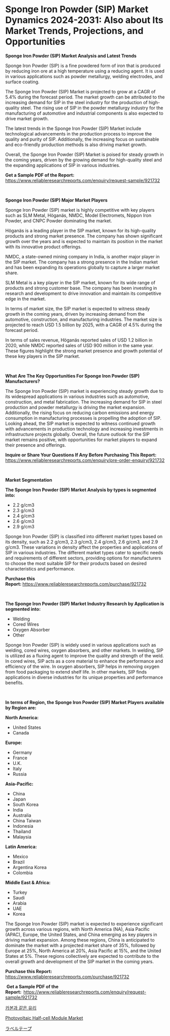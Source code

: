 <p><h1>Sponge Iron Powder (SIP) Market Dynamics 2024-2031: Also about Its Market Trends, Projections, and Opportunities</h1></p><p><strong>Sponge Iron Powder (SIP) Market Analysis and Latest Trends</strong></p>
<p><p>Sponge Iron Powder (SIP) is a fine powdered form of iron that is produced by reducing iron ore at a high temperature using a reducing agent. It is used in various applications such as powder metallurgy, welding electrodes, and surface coating.</p><p>The Sponge Iron Powder (SIP) Market is projected to grow at a CAGR of 5.4% during the forecast period. The market growth can be attributed to the increasing demand for SIP in the steel industry for the production of high-quality steel. The rising use of SIP in the powder metallurgy industry for the manufacturing of automotive and industrial components is also expected to drive market growth.</p><p>The latest trends in the Sponge Iron Powder (SIP) Market include technological advancements in the production process to improve the quality and purity of SIP. Additionally, the increasing focus on sustainable and eco-friendly production methods is also driving market growth.</p><p>Overall, the Sponge Iron Powder (SIP) Market is poised for steady growth in the coming years, driven by the growing demand for high-quality steel and the expanding applications of SIP in various industries.</p></p>
<p><strong>Get a Sample PDF of the Report:&nbsp;</strong> <a href="https://www.reliableresearchreports.com/enquiry/request-sample/921732">https://www.reliableresearchreports.com/enquiry/request-sample/921732</a></p>
<p>&nbsp;</p>
<p><strong>Sponge Iron Powder (SIP) Major Market Players</strong></p>
<p><p>Sponge Iron Powder (SIP) market is highly competitive with key players such as SLM Metal, Höganäs, NMDC, Model Electromets, Nippon Iron Powder, and CNPC Powder dominating the market.  </p><p>Höganäs is a leading player in the SIP market, known for its high-quality products and strong market presence. The company has shown significant growth over the years and is expected to maintain its position in the market with its innovative product offerings.</p><p>NMDC, a state-owned mining company in India, is another major player in the SIP market. The company has a strong presence in the Indian market and has been expanding its operations globally to capture a larger market share.</p><p>SLM Metal is a key player in the SIP market, known for its wide range of products and strong customer base. The company has been investing in research and development to drive innovation and maintain its competitive edge in the market.</p><p>In terms of market size, the SIP market is expected to witness steady growth in the coming years, driven by increasing demand from the automotive, construction, and manufacturing industries. The market size is projected to reach USD 1.5 billion by 2025, with a CAGR of 4.5% during the forecast period.</p><p>In terms of sales revenue, Höganäs reported sales of USD 1.2 billion in 2020, while NMDC reported sales of USD 900 million in the same year. These figures highlight the strong market presence and growth potential of these key players in the SIP market.</p></p>
<p>&nbsp;</p>
<p><strong>What Are The Key Opportunities For Sponge Iron Powder (SIP) Manufacturers?</strong></p>
<p><p>The Sponge Iron Powder (SIP) market is experiencing steady growth due to its widespread applications in various industries such as automotive, construction, and metal fabrication. The increasing demand for SIP in steel production and powder metallurgy is driving the market expansion. Additionally, the rising focus on reducing carbon emissions and energy consumption in manufacturing processes is propelling the adoption of SIP. Looking ahead, the SIP market is expected to witness continued growth with advancements in production technology and increasing investments in infrastructure projects globally. Overall, the future outlook for the SIP market remains positive, with opportunities for market players to expand their presence and offerings.</p></p>
<p><strong>Inquire or Share Your Questions If Any Before Purchasing This Report:</strong> <a href="https://www.reliableresearchreports.com/enquiry/pre-order-enquiry/921732">https://www.reliableresearchreports.com/enquiry/pre-order-enquiry/921732</a></p>
<p>&nbsp;</p>
<p><strong>Market Segmentation</strong></p>
<p><strong>The Sponge Iron Powder (SIP) Market Analysis by types is segmented into:</strong></p>
<p><ul><li>2.2 g/cm3</li><li>2.3 g/cm3</li><li>2.4 g/cm3</li><li>2.6 g/cm3</li><li>2.9 g/cm3</li></ul></p>
<p><p>Sponge Iron Powder (SIP) is classified into different market types based on its density, such as 2.2 g/cm3, 2.3 g/cm3, 2.4 g/cm3, 2.6 g/cm3, and 2.9 g/cm3. These variations in density affect the properties and applications of SIP in various industries. The different market types cater to specific needs and requirements of different sectors, providing options for manufacturers to choose the most suitable SIP for their products based on desired characteristics and performance.</p></p>
<p><strong>Purchase this Report:&nbsp;</strong><a href="https://www.reliableresearchreports.com/purchase/921732">https://www.reliableresearchreports.com/purchase/921732</a></p>
<p>&nbsp;</p>
<p><strong>The Sponge Iron Powder (SIP) Market Industry Research by Application is segmented into:</strong></p>
<p><ul><li>Welding</li><li>Cored Wires</li><li>Oxygen Absorber</li><li>Other</li></ul></p>
<p><p>Sponge Iron Powder (SIP) is widely used in various applications such as welding, cored wires, oxygen absorbers, and other markets. In welding, SIP is utilized as a fluxing agent to improve the quality and strength of the weld. In cored wires, SIP acts as a core material to enhance the performance and efficiency of the wire. In oxygen absorbers, SIP helps in removing oxygen from food packaging to extend shelf life. In other markets, SIP finds applications in diverse industries for its unique properties and performance benefits.</p></p>
<p>&nbsp;</p>
<p><strong>In terms of Region, the Sponge Iron Powder (SIP) Market Players available by Region are:</strong></p>
<p>
    <p> <strong> North America: </strong>
        <ul>
            <li>United States</li>
            <li>Canada</li>
        </ul>
        </p> 
    <p> <strong> Europe: </strong>
        <ul>
            <li>Germany</li>
            <li>France</li>
            <li>U.K.</li>
            <li>Italy</li>
            <li>Russia</li>
        </ul>
        </p> 
    <p> <strong> Asia-Pacific: </strong>
        <ul>
            <li>China</li>
            <li>Japan</li>
            <li>South Korea</li>
            <li>India</li>
            <li>Australia</li>
            <li>China Taiwan</li>
            <li>Indonesia</li>
            <li>Thailand</li>
            <li>Malaysia</li>
        </ul>
        </p> 
    <p> <strong> Latin America: </strong>
        <ul>
            <li>Mexico</li>
            <li>Brazil</li>
            <li>Argentina Korea</li>
            <li>Colombia</li>
        </ul>
        </p> 
    <p> <strong> Middle East & Africa: </strong>
        <ul>
            <li>Turkey</li>
            <li>Saudi</li>
            <li>Arabia</li>
            <li>UAE</li>
            <li>Korea</li>
        </ul>
    </p>
    </p>
<p><p>The Sponge Iron Powder (SIP) market is expected to experience significant growth across various regions, with North America (NA), Asia Pacific (APAC), Europe, the United States, and China emerging as key players in driving market expansion. Among these regions, China is anticipated to dominate the market with a projected market share of 35%, followed by Europe at 25%, North America at 20%, Asia Pacific at 15%, and the United States at 5%. These regions collectively are expected to contribute to the overall growth and development of the SIP market in the coming years.</p></p>
<p><strong>Purchase this Report: </strong><a href="https://www.reliableresearchreports.com/purchase/921732">https://www.reliableresearchreports.com/purchase/921732</a></p>
<p>&nbsp;<strong>Get a Sample PDF of the Report:&nbsp;&nbsp;</strong><a href="https://www.reliableresearchreports.com/enquiry/request-sample/921732">https://www.reliableresearchreports.com/enquiry/request-sample/921732</a></p>
<p><strong></strong></p>
<p><p><a href="https://github.com/oajzkywllm460/Market-Research-Report-List-1/blob/main/4046522194134.md">카본과 같은 유리</a></p><p><a href="https://github.com/CliffMedina6/Market-Research-Report-List-3/blob/main/photovoltaic-half-cell-module-market.md">Photovoltaic Half-cell Module Market</a></p><p><a href="https://github.com/mreklxf44233/Market-Research-Report-List-1/blob/main/3188112194410.md">ラベルテープ</a></p></p>